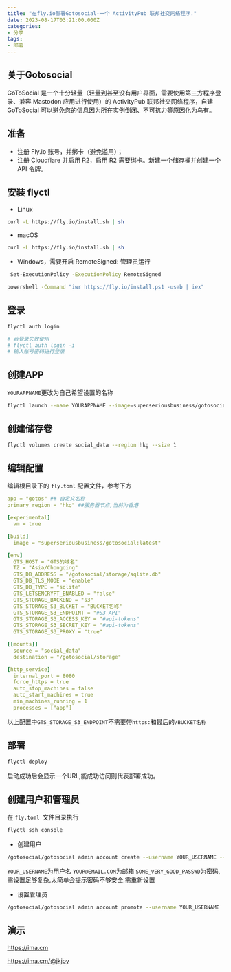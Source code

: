 ```yaml
---
title: "在fly.io部署Gotosocial-一个 ActivityPub 联邦社交网络程序."
date: 2023-08-17T03:21:00.000Z
categories:
- 分享
tags:
- 部署
---
```


## 关于Gotosocial

GoToSocial 是一个十分轻量（轻量到甚至没有用户界面，需要使用第三方程序登录、兼容 Mastodon 应用进行使用）的 ActivityPub 联邦社交网络程序，自建 GoToSocial 可以避免您的信息因为所在实例倒闭、不可抗力等原因化为乌有。
## 准备
- 注册 Fly.io 账号，并绑卡（避免滥用）；
- 注册 Cloudflare 并启用 R2，启用 R2 需要绑卡。新建一个储存桶并创建一个 API 令牌。
## 安装 flyctl

- Linux
```bash
curl -L https://fly.io/install.sh | sh
```
- macOS
```bash
curl -L https://fly.io/install.sh | sh
```
- Windows，需要开启 RemoteSigned: 管理员运行
```bash
 Set-ExecutionPolicy -ExecutionPolicy RemoteSigned
```
```bash
powershell -Command "iwr https://fly.io/install.ps1 -useb | iex"
```
## 登录
```bash
flyctl auth login

# 若登录失败使用
# flyctl auth login -i 
# 输入账号密码进行登录
```
## 创建APP
`YOURAPPNAME`更改为自己希望设置的名称
```bash
flyctl launch --name YOURAPPNAME --image=superseriousbusiness/gotosocial:latest --region hkg --no-deploy
```
## 创建储存卷
```bash
flyctl volumes create social_data --region hkg --size 1
```
## 编辑配置
编辑根目录下的 `fly.toml` 配置文件，参考下方
```yaml
app = "gotos" ## 自定义名称
primary_region = "hkg" ##服务器节点,当前为香港

[experimental]
  vm = true

[build]
  image = "superseriousbusiness/gotosocial:latest"

[env]
  GTS_HOST = "GTS的域名"
  TZ = "Asia/Chongqing"
  GTS_DB_ADDRESS = "/gotosocial/storage/sqlite.db"
  GTS_DB_TLS_MODE = "enable"
  GTS_DB_TYPE = "sqlite"
  GTS_LETSENCRYPT_ENABLED = "false"
  GTS_STORAGE_BACKEND = "s3"
  GTS_STORAGE_S3_BUCKET = "BUCKET名称"
  GTS_STORAGE_S3_ENDPOINT = "#S3 API"
  GTS_STORAGE_S3_ACCESS_KEY = "#api-tokens"
  GTS_STORAGE_S3_SECRET_KEY = "#api-tokens"
  GTS_STORAGE_S3_PROXY = "true"

[[mounts]]
  source = "social_data"
  destination = "/gotosocial/storage"

[http_service]
  internal_port = 8080
  force_https = true
  auto_stop_machines = false
  auto_start_machines = true
  min_machines_running = 1
  processes = ["app"]
```
以上配置中`GTS_STORAGE_S3_ENDPOINT`不需要带`https:`和最后的`/BUCKET名称`
## 部署
```bash
flyctl deploy
```
启动成功后会显示一个URL,能成功访问则代表部署成功。
## 创建用户和管理员
在 `fly.toml `文件目录执行
```bash
flyctl ssh console
```
-  创建用户
```bash
/gotosocial/gotosocial admin account create --username YOUR_USERNAME --email YOUR@EMAIL.COM --password 'SOME_VERY_GOOD_PASSWD'
```
`YOUR_USERNAME`为用户名
`YOUR@EMAIL.COM`为邮箱
`SOME_VERY_GOOD_PASSWD`为密码,需设置足够复杂,太简单会提示密码不够安全,需重新设置
- 设置管理员
```bash
/gotosocial/gotosocial admin account promote --username YOUR_USERNAME
```
## 演示

https://ima.cm

https://ima.cm/@jkjoy

